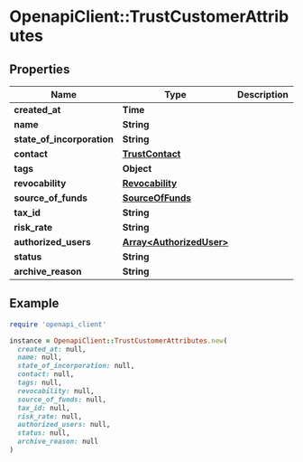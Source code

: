 # OpenapiClient::TrustCustomerAttributes

## Properties

| Name | Type | Description | Notes |
| ---- | ---- | ----------- | ----- |
| **created_at** | **Time** |  | [optional] |
| **name** | **String** |  |  |
| **state_of_incorporation** | **String** |  |  |
| **contact** | [**TrustContact**](TrustContact.md) |  |  |
| **tags** | **Object** |  | [optional] |
| **revocability** | [**Revocability**](Revocability.md) |  | [optional] |
| **source_of_funds** | [**SourceOfFunds**](SourceOfFunds.md) |  | [optional] |
| **tax_id** | **String** |  | [optional] |
| **risk_rate** | **String** |  | [optional] |
| **authorized_users** | [**Array&lt;AuthorizedUser&gt;**](AuthorizedUser.md) |  | [optional] |
| **status** | **String** |  |  |
| **archive_reason** | **String** |  | [optional] |

## Example

```ruby
require 'openapi_client'

instance = OpenapiClient::TrustCustomerAttributes.new(
  created_at: null,
  name: null,
  state_of_incorporation: null,
  contact: null,
  tags: null,
  revocability: null,
  source_of_funds: null,
  tax_id: null,
  risk_rate: null,
  authorized_users: null,
  status: null,
  archive_reason: null
)
```

